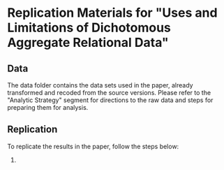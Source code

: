 # Replication Materials for "Uses and Limitations of Dichotomous Aggregate Relational Data"

## Data

The data folder contains the data sets used in the paper, already transformed and recoded from the source versions. Please refer to the "Analytic Strategy" segment for directions to the raw data and steps for preparing them for analysis. 

## Replication

To replicate the results in the paper, follow the steps below:

  1. 
